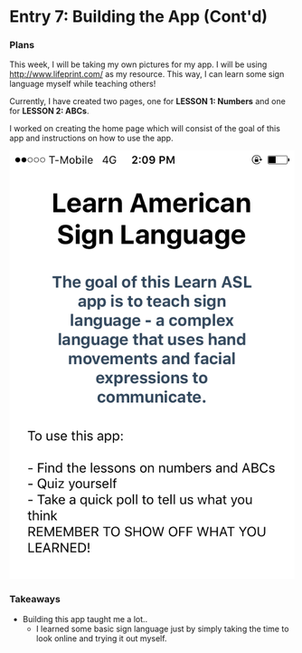 # Entry 7: Building the App (Cont'd)
### Plans
This week, I will be taking my own pictures for my app. I will be using http://www.lifeprint.com/ as my resource. This way, I can learn some sign language myself while teaching others! 

Currently, I have created two pages, one for **LESSON 1: Numbers** and one for **LESSON 2: ABCs**. 

I worked on creating the home page which will consist of the goal of this app and instructions on how to use the app. 

![Homepage](/pictures/Homepage.PNG)

### Takeaways
* Building this app taught me a lot.. 
    * I learned some basic sign language just by simply taking the time to look online and trying it out myself.  
